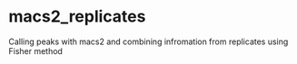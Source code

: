 # macs2_replicates
Calling peaks with macs2 and combining infromation from replicates using Fisher method
